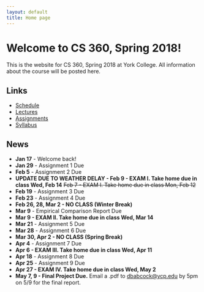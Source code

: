 ```yaml
---
layout: default
title: Home page
---
```


# Welcome to CS 360, Spring 2018!

This is the website for CS 360, Spring 2018 at York College.
All information about the course will be posted here.

## Links

* [Schedule](schedule/index.html)
* [Lectures](lectures/index.html)
* [Assignments](assign/index.html)
* [Syllabus](syllabus.html)

## News

* **Jan 17** - Welcome back!
* **Jan 29** - Assignment 1 Due
* **Feb 5** - Assignment 2 Due
* **UPDATE DUE TO WEATHER DELAY - Feb 9 - EXAM I. Take home due in class Wed, Feb 14** ~~Feb 7 - EXAM I. Take home due in class Mon, Feb 12~~
* **Feb 19** - Assignment 3 Due
* **Feb 23** - Assignment 4 Due
* **Feb 26, 28, Mar 2 - NO CLASS (Winter Break)**
* **Mar 9** - Empirical Comparison Report Due
* **Mar 9 - EXAM II. Take home due in class Wed, Mar 14**
* **Mar 21** - Assignment 5 Due
* **Mar 28** - Assignment 6 Due
* **Mar 30, Apr 2 - NO CLASS (Spring Break)**
* **Apr 4** - Assignment 7 Due
* **Apr 6 - EXAM III. Take home due in class Wed, Apr 11**
* **Apr 18** - Assignment 8 Due
* **Apr 25** - Assignment 9 Due
* **Apr 27 - EXAM IV. Take home due in class Wed, May 2**
* **May 7, 9 - Final Project Due.** Email a .pdf to dbabcock@ycp.edu by 5pm on 5/9 for the final report.

<!--
* **Jan 18** - Welcome back!
* **Jan 30** - Assignment 1 Due
* **Feb 6** - Assignment 2 Due
* **Feb 8 - EXAM I. Take home due in class Mon, Feb 13**
* **Feb 20** - Assignment 3 Due
* **Feb 24** - Assignment 4 Due
* **Feb 27, Mar 1, 3 - NO CLASS (Winter Break)**
* **Mar 10** - Empirical Comparison Report Due
* **Mar 10 - EXAM II. Take home due in class Fri, Mar 17**
* **Mar 22** - Assignment 5 Due
* **Mar 27** - Assignment 6 Due
* **Mar 31** - Assignment 7 Due
* **Mar 31 - EXAM III. Take home due in class Wed, Apr 5**
* **Apr 14, 17 - NO CLASS (Spring Break)**
* **Apr 19** - Assignment 8 Due
* **Apr 26** - Assignment 9 Due
* **Apr 28 - EXAM IV. Take home due in class Wed, May 3**
* **May 8, 10 - Final Project Due.** Email a .pdf to dbabcock@ycp.edu by noon 5/10 for the final report.
-->
